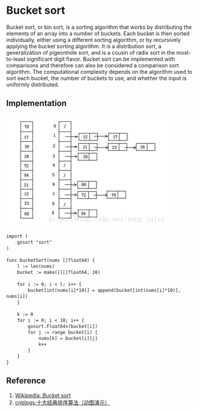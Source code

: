 # Bucket sort

Bucket sort, or bin sort, is a sorting algorithm that works by distributing the elements of an array into a number of buckets. Each bucket is then sorted individually, either using a different sorting algorithm, or by recursively applying the bucket sorting algorithm. It is a distribution sort, a generalization of pigeonhole sort, and is a cousin of radix sort in the most-to-least significant digit flavor. Bucket sort can be implemented with comparisons and therefore can also be considered a comparison sort algorithm. The computational complexity depends on the algorithm used to sort each bucket, the number of buckets to use, and whether the input is uniformly distributed.

## Implementation

![](../images/sorting_algorithm/bucket/1.png)

```
import (
	gosort "sort"
)

func bucketSort(nums []float64) {
	l := len(nums)
	bucket := make([][]float64, 10)

	for i := 0; i < l; i++ {
		bucket[int(nums[i]*10)] = append(bucket[int(nums[i]*10)], nums[i])
	}

	k := 0
	for i := 0; i < 10; i++ {
		gosort.Float64s(bucket[i])
		for j := range bucket[i] {
			nums[k] = bucket[i][j]
			k++
		}
	}
}
```

## Reference

1. [Wikipedia: Bucket sort](https://en.wikipedia.org/wiki/Bucket_sort)
1. [cnblogs:十大经典排序算法（动图演示）](https://www.cnblogs.com/onepixel/p/7674659.html)